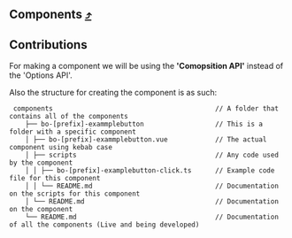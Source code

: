 ## Components [:arrow_heading_up:](./../../Contributing.md)

<!-- key:

- :heavy_check_mark: : Completed
- :x: : Incomplete

| Component name |    Is completed    |
| -------------- | :----------------: |
| bo-login-card  | :heavy_check_mark: |
|                |                    | -->

## Contributions

For making a component we will be using the **'Comopsition API'** instead of the 'Options API'.

Also the structure for creating the component is as such:

```
 components                                         // A folder that contains all of the components
    ├── bo-[prefix]-exammplebutton                  // This is a folder with a specific component
    │ ├── bo-[prefix]-exammplebutton.vue            // The actual component using kebab case
    │ ├── scripts                                   // Any code used by the component
    │ │ ├── bo-[prefix]-examplebutton-click.ts      // Example code file for this component
    │ │ └── README.md                               // Documentation on the scripts for this component
    │ └── README.md                                 // Documentation on the component
    └── README.md                                   // Documentation of all the components (Live and being developed)
```
